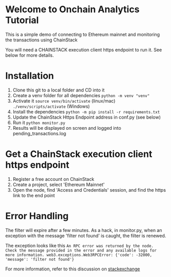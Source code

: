 # Welcome to Onchain Analytics Tutorial
This is a simple demo of connecting to Ethereum mainnet and monitoring the transactions using ChainStack

You will need a CHAINSTACK execution client https endpoint to run it.  See below for more details.

# Installation
1. Clone this git to a local folder and CD into it
2. Create a venv folder for all dependencies
`python -m venv "venv"`
3. Activate it 
`source venv/bin/activate`  (linux/mac)
`./venv/scripts/activate`   (Windows)
4. Install the dependencies 
`python -m pip install -r requirements.txt`
5. Update the ChainStack Https Endpoint address in conf.py (see below)
6. Run it
`python monitor.py`
7. Results will be displayed on screen and logged into pending_transactions.log

# Get a ChainStack execution client https endpoint
1. Register a free account on ChainStack
2. Create a project, select 'Ethereum Mainnet'
3. Open the node, find 'Access and Credentials' session, and find the https link to the end point


# Error Handling

The filter will expire after a few minutes. As a hack, in monitor.py, when an exception with the message 'filter not found' is caught, the filter is renewed. 

The exception looks like this
`An RPC error was returned by the node. Check the message provided in the error and any available logs for more information.
web3.exceptions.Web3RPCError: {'code': -32000, 'message': 'filter not found'}
`

For more information, refer to this discussion on [stackexchange](https://ethereum.stackexchange.com/questions/112467/web3-py-filter-not-found)
